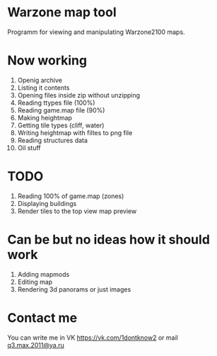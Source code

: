 # Warzone map tool

Programm for viewing and manipulating Warzone2100 maps.

# Now working

1. Openig archive
2. Listing it contents
3. Opening files inside zip without unzipping
4. Reading ttypes file (100%)
5. Reading game.map file (90%)
6. Making heightmap
7. Getting tile types (cliff, water)
8. Writing heightmap with filtes to png file
9. Reading structures data
10. Oil stuff

# TODO

1. Reading 100% of game.map (zones)
2. Displaying buildings
3. Render tiles to the top view map preview

# Can be but no ideas how it should work

1. Adding mapmods
2. Editing map
3. Rendering 3d panorams or just images

# Contact me

You can write me in VK https://vk.com/1dontknow2 or mail q3.max.2011@ya.ru

